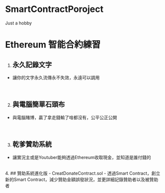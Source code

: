 # SmartContractPoroject
Just a hobby

# Ethereum 智能合約練習

1. ## 永久記錄文字
- 讓你的文字永久流傳永不失效，永遠可以調用
<br>

2. ## 與電腦簡單石頭布
- 與電腦賭博，贏了拿走錢輸了啥都沒有，公平公正公開

<br>

3. ## 乾爹贊助系統
- 讓實況主或是Youtuber能夠透過Ethereum收取現金，並知道是誰付錢的
<br>
4. ## 贊助系統進化版 - CreatDonateContract.sol
- 透過Smart Contract，創立新的Smart Contract，減少贊助金額誤發狀況，並更詳細記錄贊助者以及被贊助者
